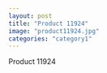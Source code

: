 ```yaml
---
layout: post
title: "Product 11924"
image: "product11924.jpg"
categories: "category1"
---
```

Product 11924
